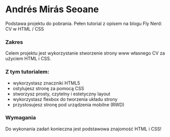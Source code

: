 # Andrés Mirás Seoane

Podstawa projektu do pobrania. Pełen tutorial z opisem na blogu Fly Nerd: CV w HTML / CSS

### Zakres

Celem projektu jest wykorzystanie stworzenie strony www własnego CV za użyciem HTML i CSS.

### Z tym tutorialem:
- wykorzystasz znaczniki HTML5
- ostylujesz stronę za pomocą CSS
- stworzysz prosty, czytelny i estetyczny layout
- wykorzystasz flexbox do tworzenia układu strony
- przystosujesz stronę pod urządzenia mobilne (RWD)

### Wymagania
Do wykonania zadań konieczna jest podstawowa znajomość HTML i CSS!
